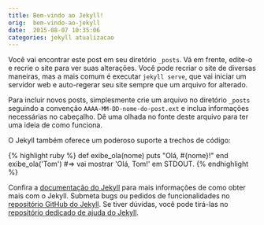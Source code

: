 ```yaml
---
title: Bem-vindo ao Jekyll!
orig:  bem-vindo-ao-jekyll
date:  2015-08-07 10:35:06
categories: jekyll atualizacao
---
```

Você vai encontrar este post em seu diretório `_posts`.  Vá em frente,
edite-o e recrie o site para ver suas alterações.  Você pode recriar o
site de diversas maneiras, mas a mais comum é executar `jekyll serve`,
que vai iniciar um servidor web e auto-regerar seu site sempre que um
arquivo for alterado.

Para incluir novos posts, simplesmente crie um arquivo no diretório
`_posts` seguindo a convenção `AAAA-MM-DD-nome-do-post.ext` e inclua
informações necessárias no cabeçalho.  Dê uma olhada no fonte deste
arquivo para ter uma ideia de como funciona.

O Jekyll também oferece um poderoso suporte a trechos de código:

{% highlight ruby %}
def exibe_ola(nome)
  puts "Olá, #{nome}!"
end
exibe_ola('Tom')
#=> vai mostrar 'Olá, Tom!' em STDOUT.
{% endhighlight %}

Confira a [documentação do Jekyll][jekyll] para mais informações de
como obter mais com o Jekyll.  Submeta bugs ou pedidos de funcionalidades
no [repositório GitHub do Jekyll][jekyll-gh].  Se tiver dúvidas, você
pode tirá-las no [repositório dedicado de ajuda do Jekyll][jekyll-help].

[jekyll]:      http://jekyllrb.com
[jekyll-gh]:   https://github.com/jekyll/jekyll
[jekyll-help]: https://github.com/jekyll/jekyll-help
